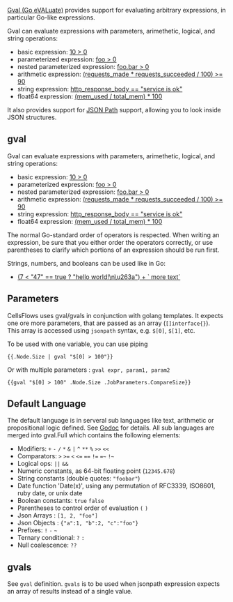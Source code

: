 
[Gval (Go eVALuate)](https://github.com/PaesslerAG/gval) provides support for evaluating arbitrary expressions, in particular Go-like expressions.

Gval can evaluate expressions with parameters, arimethetic, logical, and string operations:

- basic expression: [10 > 0](https://pkg.go.dev/github.com/PaesslerAG/gval/#example-Evaluate-Basic)
- parameterized expression: [foo > 0](https://pkg.go.dev/github.com/PaesslerAG/gval/#example-Evaluate-Parameter)
- nested parameterized expression: [foo.bar > 0](https://pkg.go.dev/github.com/PaesslerAG/gval/#example-Evaluate-NestedParameter)
- arithmetic expression: [(requests_made * requests_succeeded / 100) >= 90](https://pkg.go.dev/github.com/PaesslerAG/gval/#example-Evaluate-Arithmetic)
- string expression: [http_response_body == "service is ok"](https://pkg.go.dev/github.com/PaesslerAG/gval/#example-Evaluate-String)
- float64 expression: [(mem_used / total_mem) * 100](https://pkg.go.dev/github.com/PaesslerAG/gval/#example-Evaluate-Float64)

It also provides support for [JSON Path](https://github.com/PaesslerAG/jsonpath) support, allowing you 
to look inside JSON structures.


## gval

 Gval can evaluate expressions with parameters, arimethetic, logical, and string operations:

- basic expression: [10 > 0](https://pkg.go.dev/github.com/PaesslerAG/gval/#example-Evaluate-Basic)
- parameterized expression: [foo > 0](https://pkg.go.dev/github.com/PaesslerAG/gval/#example-Evaluate-Parameter)
- nested parameterized expression: [foo.bar > 0](https://pkg.go.dev/github.com/PaesslerAG/gval/#example-Evaluate-NestedParameter)
- arithmetic expression: [(requests_made * requests_succeeded / 100) >= 90](https://pkg.go.dev/github.com/PaesslerAG/gval/#example-Evaluate-Arithmetic)
- string expression: [http_response_body == "service is ok"](https://pkg.go.dev/github.com/PaesslerAG/gval/#example-Evaluate-String)
- float64 expression: [(mem_used / total_mem) * 100](https://pkg.go.dev/github.com/PaesslerAG/gval/#example-Evaluate-Float64)

The normal Go-standard order of operators is respected. When writing an expression, be sure that you either order the operators correctly, or use parentheses to clarify which portions of an expression should be run first.

Strings, numbers, and booleans can be used like in Go:

- [(7 < "47" == true ? "hello world!\n\u263a") + \` more text\`](https://pkg.go.dev/github.com/PaesslerAG/gval/#example-Evaluate-Encoding)

## Parameters

CellsFlows uses gval/gvals in conjunction with golang templates. It expects one ore more parameters, that are passed as an array (`[]interface{}`).  
This array is accessed using `jsonpath` syntax, e.g. `$[0]`, `$[1]`, etc.

To be used with one variable, you can use piping

    {{.Node.Size | gval "$[0] > 100"}}

Or with multiple parameters : `gval expr, param1, param2` 

    {{gval "$[0] > 100" .Node.Size .JobParameters.CompareSize}}


## Default Language

The default language is in serveral sub languages like text, arithmetic or propositional logic defined. See [Godoc](https://pkg.go.dev/github.com/PaesslerAG/gval/#Gval) for details. All sub languages are merged into gval.Full which contains the following elements:

- Modifiers: `+` `-` `/` `*` `&` `|` `^` `**` `%` `>>` `<<`
- Comparators: `>` `>=` `<` `<=` `==` `!=` `=~` `!~`
- Logical ops: `||` `&&`
- Numeric constants, as 64-bit floating point (`12345.678`)
- String constants (double quotes: `"foobar"`)
- Date function 'Date(x)', using any permutation of RFC3339, ISO8601, ruby date, or unix date
- Boolean constants: `true` `false`
- Parentheses to control order of evaluation `(` `)`
- Json Arrays : `[1, 2, "foo"]`
- Json Objects : `{"a":1, "b":2, "c":"foo"}`
- Prefixes: `!` `-` `~`
- Ternary conditional: `?` `:`
- Null coalescence: `??`


## gvals

 See `gval` definition. `gvals` is to be used when jsonpath expression expects an array of results instead of a single value.
